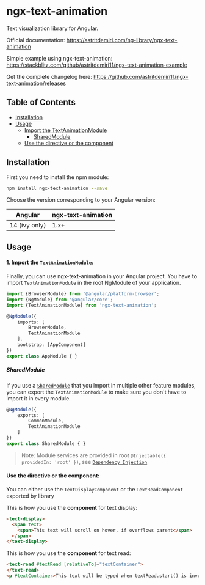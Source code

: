 # ngx-text-animation

Text visualization library for Angular.

Official documentation: https://astritdemiri.com/ng-library/ngx-text-animation

Simple example using ngx-text-animation: https://stackblitz.com/github/astritdemiri11/ngx-text-animation-example

Get the complete changelog here: https://github.com/astritdemiri11/ngx-text-animation/releases

## Table of Contents
* [Installation](#installation)
* [Usage](#usage)
  * [Import the TextAnimationModule](#1-import-the-textanimationmodule)
    * [SharedModule](#sharedmodule)
  * [Use the directive or the component](#use-the-directive-or-the-component)

## Installation

First you need to install the npm module:

```sh
npm install ngx-text-animation --save
```

Choose the version corresponding to your Angular version:

 Angular       | ngx-text-animation
 ------------- | ---------------
 14 (ivy only) | 1.x+           


## Usage

#### 1. Import the `TextAnimationModule`:

Finally, you can use ngx-text-animation in your Angular project. You have to import `TextAnimationModule` in the root NgModule of your application.

```ts
import {BrowserModule} from '@angular/platform-browser';
import {NgModule} from '@angular/core';
import {TextAnimationModule} from 'ngx-text-animation';

@NgModule({
    imports: [
        BrowserModule,
        TextAnimationModule
    ],
    bootstrap: [AppComponent]
})
export class AppModule { }
```

##### SharedModule

If you use a [`SharedModule`](https://angular.io/guide/sharing-ngmodules) that you import in multiple other feature modules,
you can export the `TextAnimationModule` to make sure you don't have to import it in every module.

```ts
@NgModule({
    exports: [
        CommonModule,
        TextAnimationModule
    ]
})
export class SharedModule { }
```

> Note: Module services are provided in root `@Injectable({ providedIn: 'root' })`, see [`Dependency Injection`](https://angular.io/guide/dependency-injection).

#### Use the directive or the component:

You can either use the `TextDisplayComponent` or the `TextReadComponent` exported by library

This is how you use the **component** for text display:

```html
<text-display>
  <span text>
    <span>This text will scroll on hover, if overflows parent</span>
  </span>
</text-display>
```

This is how you use the **component** for text read:

```html
<text-read #textRead [relativeTo]="textContainer">
</text-read>
<p #textContainer>This text will be typed when textRead.start() is invoked</p>
```
